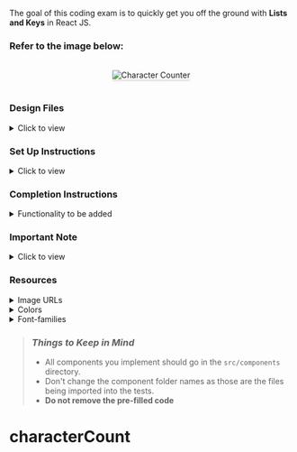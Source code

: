 The goal of this coding exam is to quickly get you off the ground with **Lists and Keys** in React JS.

### Refer to the image below:

<br/>
<div style="text-align: center;">
    <img src="https://assets.ccbp.in/frontend/content/react-js/character-counter-output.gif" alt="Character Counter" style="max-width:70%;box-shadow:0 2.8px 2.2px rgba(0, 0, 0, 0.12)">
</div>
<br/>

### Design Files

<details>
<summary>Click to view</summary>

- [Medium (Size >= 768px), Large (Size >= 992px) and Extra Large (Size >= 1200px) - No User Inputs View](https://assets.ccbp.in/frontend/content/react-js/character-counter-no-user-inputs-lg-output.png)
- [Medium (Size >= 768px), Large (Size >= 992px) and Extra Large (Size >= 1200px)](https://assets.ccbp.in/frontend/content/react-js/character-counter-lg-output.png)

</details>

### Set Up Instructions

<details>
<summary>Click to view</summary>

- Download dependencies by running `npm install`
- Start up the app using `npm start`
</details>

### Completion Instructions

<details>
<summary>Functionality to be added</summary>
<br/>

The app must have the following functionalities

- Initially, the value of the user input element should be empty and [No User Inputs View](https://assets.ccbp.in/frontend/content/react-js/character-counter-no-user-inputs-lg-output.png) should be displayed.
- When a non-empty value is provided in the user input element and the **Add** button is clicked,
  - A new user input item should be added to the list of user inputs.
  - The count of characters of the value provided in the user input element should be displayed.
  - The value inside the user input element should be updated to its initial value.

</details>

### Important Note

<details>
<summary>Click to view</summary>

<br/>

**The following instruction is required for the tests to pass**

- Use the `uuid` package to generate the unique id.

</details>

### Resources

<details>
<summary>Image URLs</summary>

- https://assets.ccbp.in/frontend/react-js/no-user-inputs-img.png alt should be **no user inputs**

</details>

<details>
<summary>Colors</summary>

<br/>

<div style="background-color: #ffc533; width: 150px; padding: 10px; color: black">Hex: #ffc533</div>
<div style="background-color: #334155; width: 150px; padding: 10px; color: white">Hex: #334155</div>
<div style="background-color: #0f172a; width: 150px; padding: 10px; color: white">Hex: #0f172a</div>
<div style="background-color: #ffbf1f; width: 150px; padding: 10px; color: black">Hex: #ffbf1f</div>
<div style="background-color: #272c47; width: 150px; padding: 10px; color: white">Hex: #272c47</div>
<div style="background-color: #ffffff; width: 150px; padding: 10px; color: black">Hex: #ffffff</div>
<div style="background-color: #475569; width: 150px; padding: 10px; color: white">Hex: #475569</div>
<div style="background-color: #1e293b; width: 150px; padding: 10px; color: white">Hex: #1e293b</div>

</details>

<details>
<summary>Font-families</summary>

- Roboto

</details>

> ### _Things to Keep in Mind_
>
> - All components you implement should go in the `src/components` directory.
> - Don't change the component folder names as those are the files being imported into the tests.
> - **Do not remove the pre-filled code**
# characterCount
